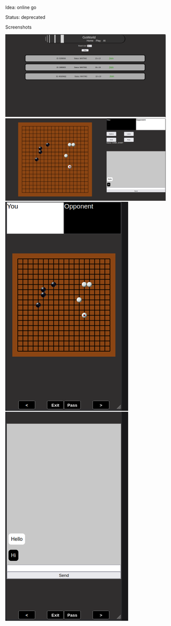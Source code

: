 Idea: online go

Status: deprecated

Screenshots  

![](screenshots/web1.png)
![](screenshots/web2.png)
![](screenshots/mob1.png)
![](screenshots/mob2.png)
